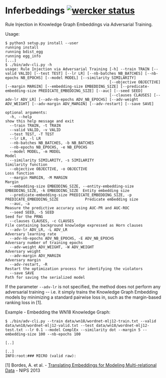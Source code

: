 # Inferbeddings [![wercker status](https://app.wercker.com/status/47cfd21ce8315fb361ac5b4247ce280a/s/master "wercker status")](https://app.wercker.com/project/byKey/47cfd21ce8315fb361ac5b4247ce280a)

Rule Injection in Knowledge Graph Embeddings via Adversarial Training.


Usage:

```
$ python3 setup.py install --user
running install
running bdist_egg
running egg_info
[...]
$ ./bin/adv-cli.py -h
usage: Rule Injection via Adversarial Training [-h] --train TRAIN [--valid VALID] [--test TEST] [--lr LR] [--nb-batches NB_BATCHES] [--nb-epochs NB_EPOCHS] [--model MODEL] [--similarity SIMILARITY]
                                               [--objective OBJECTIVE] [--margin MARGIN] [--embedding-size EMBEDDING_SIZE] [--predicate-embedding-size PREDICATE_EMBEDDING_SIZE] [--auc] [--seed SEED]
                                               [--clauses CLAUSES] [--adv-lr ADV_LR] [--adv-nb-epochs ADV_NB_EPOCHS] [--adv-weight ADV_WEIGHT] [--adv-margin ADV_MARGIN] [--adv-restart] [--save SAVE]

optional arguments:
  -h, --help                                                                                  show this help message and exit
  --train TRAIN, -t TRAIN
  --valid VALID, -v VALID
  --test TEST, -T TEST
  --lr LR, -l LR
  --nb-batches NB_BATCHES, -b NB_BATCHES
  --nb-epochs NB_EPOCHS, -e NB_EPOCHS
  --model MODEL, -m MODEL                                                                     Model
  --similarity SIMILARITY, -s SIMILARITY                                                      Similarity function
  --objective OBJECTIVE, -o OBJECTIVE                                                         Loss function
  --margin MARGIN, -M MARGIN                                                                  Margin
  --embedding-size EMBEDDING_SIZE, --entity-embedding-size EMBEDDING_SIZE, -k EMBEDDING_SIZE  Entity embedding size
  --predicate-embedding-size PREDICATE_EMBEDDING_SIZE, -p PREDICATE_EMBEDDING_SIZE            Predicate embedding size
  --auc, -a                                                                                   Measure the predictive accuracy using AUC-PR and AUC-ROC
  --seed SEED, -S SEED                                                                        Seed for the PRNG
  --clauses CLAUSES, -c CLAUSES                                                               File containing background knowledge expressed as Horn clauses
  --adv-lr ADV_LR, -L ADV_LR                                                                  Adversary learning rate
  --adv-nb-epochs ADV_NB_EPOCHS, -E ADV_NB_EPOCHS                                             Adversary number of training epochs
  --adv-weight ADV_WEIGHT, -W ADV_WEIGHT                                                      Adversary weight
  --adv-margin ADV_MARGIN                                                                     Adversary margin
  --adv-restart, -R                                                                           Restart the optimization process for identifying the violators
  --save SAVE                                                                                 Path for saving the serialized model

```

If the parameter `--adv-lr` is not specified, the method does not perform any adversarial training -- i.e. it simply trains the Knowledge Graph Embedding models by minimizing a standard pairwise loss in, such as the margin-based ranking loss in [1].

Example - Embedding the WN18 Knowledge Graph:

```
$ ./bin/adv-cli.py --train data/wn18/wordnet-mlj12-train.txt --valid data/wn18/wordnet-mlj12-valid.txt --test data/wn18/wordnet-mlj12-test.txt --lr 0.1 --model ComplEx --similarity dot --margin 5 --embedding-size 100 --nb-epochs 100

[..]

[..]
INFO:root:### MICRO (valid raw):

```

[1] Bordes, A. et al. - [Translating Embeddings for Modeling Multi-relational Data](https://www.utc.fr/~bordesan/dokuwiki/_media/en/transe_nips13.pdf) - NIPS 2013